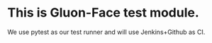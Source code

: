 # This is Gluon-Face test module.

We use pytest as our test runner
and will use Jenkins+Github as CI.